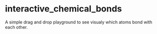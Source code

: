# interactive_chemical_bonds 
A simple drag and drop playground to see visualy which atoms bond with each
other.

